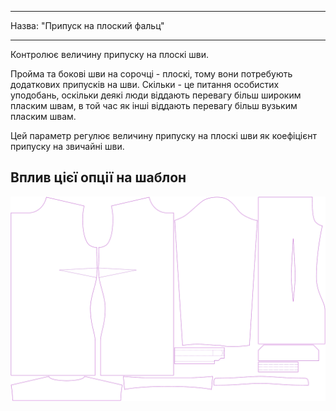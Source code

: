- - -
Назва: "Припуск на плоский фальц"
- - -

Контролює величину припуску на плоскі шви.

Пройма та бокові шви на сорочці - плоскі, тому вони потребують додаткових припусків на шви. Скільки - це питання особистих уподобань, оскільки деякі люди віддають перевагу більш широким пласким швам, в той час як інші віддають перевагу більш вузьким пласким швам.

Цей параметр регулює величину припуску на плоскі шви як коефіцієнт припуску на звичайні шви.

## Вплив цієї опції на шаблон

![На цьому зображенні показано вплив цієї опції шляхом накладання декількох варіантів, які мають різне значення для цієї опції](simone_ffsa_sample.svg "Вплив цієї опції на шаблон")
